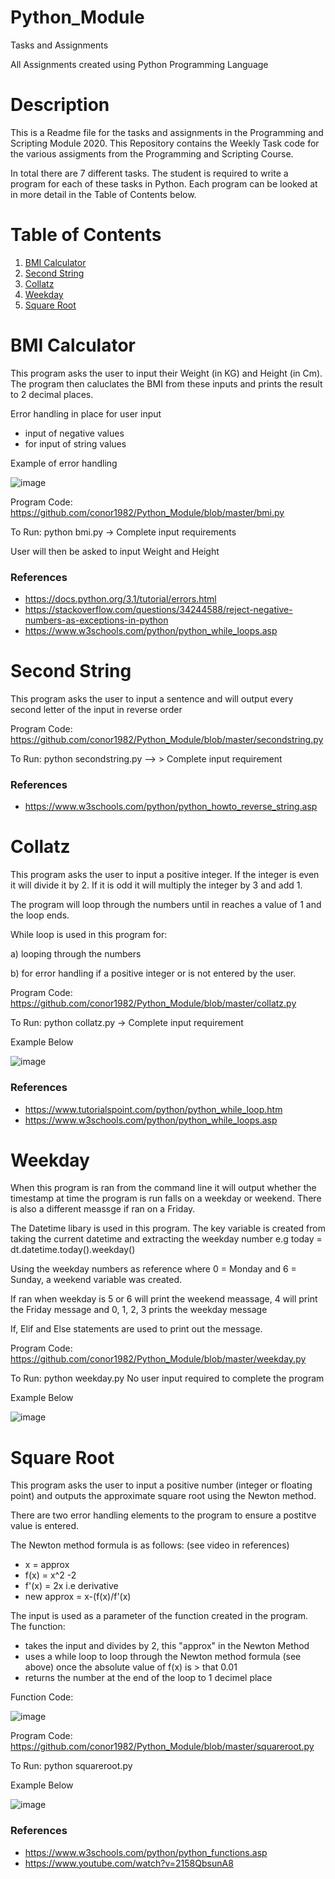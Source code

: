 # Python_Module
Tasks and Assignments

All Assignments created using Python Programming Language

# Description

This is a Readme file for the tasks and assignments in the Programming and Scripting Module 2020. This Repository contains the Weekly Task code for the various assigments from the Programming and Scripting Course. 

In total there are 7 different tasks. The student is required to write a program for each of these tasks in Python. Each program can be looked at in more detail in the Table of Contents below.

# Table of Contents

1. [BMI Calculator](#bmi-calculator)
2. [Second String](#second-string)
3. [Collatz](#collatz)
4. [Weekday](#weekday)
5. [Square Root](#square-root) 
      
# BMI Calculator
This program asks the user to input their Weight (in KG) and Height (in Cm). The program then caluclates the BMI from these inputs and prints the result to 2 decimal places.

Error handling in place for user input
* input of negative values
* for input of string values 

Example of error handling

![image](https://user-images.githubusercontent.com/60179438/77441489-6521bb00-6de1-11ea-957b-d29ea9f4ec5c.png)

Program Code: https://github.com/conor1982/Python_Module/blob/master/bmi.py

To Run: python bmi.py -> Complete input requirements

User will then be asked to input Weight and Height

### References
- https://docs.python.org/3.1/tutorial/errors.html
- https://stackoverflow.com/questions/34244588/reject-negative-numbers-as-exceptions-in-python
- https://www.w3schools.com/python/python_while_loops.asp


# Second String
This program asks the user to input a sentence and will output every second letter of the input in reverse order

Program Code: https://github.com/conor1982/Python_Module/blob/master/secondstring.py 

To Run: python secondstring.py --> > Complete input requirement

### References
- https://www.w3schools.com/python/python_howto_reverse_string.asp


# Collatz
This program asks the user to input a positive integer. If the integer is even it will divide it by 2. If it is odd it will multiply the integer by 3 and add 1.

The program will loop through the numbers until in reaches a value of 1 and the loop ends.

While loop is used in this program for:

 a) looping through the numbers

 b) for error handling if a positive integer or is not entered by the user.

Program Code: https://github.com/conor1982/Python_Module/blob/master/collatz.py

To Run: python collatz.py -> Complete input requirement

Example Below

![image](https://user-images.githubusercontent.com/60179438/77440811-a06fba00-6de0-11ea-8282-e368f522eb0b.png)

### References
- https://www.tutorialspoint.com/python/python_while_loop.htm
- https://www.w3schools.com/python/python_while_loops.asp

# Weekday
When this program is ran from the command line it will output whether the timestamp at time the program is run falls on a weekday or weekend.
There is also a different meassge if ran on a Friday.

The Datetime libary is used in this program. The key variable is created from taking the current datetime and extracting the weekday number e.g  today = dt.datetime.today().weekday()

Using the weekday numbers as reference where 0 = Monday and 6 = Sunday, a weekend variable was created.

If ran when weekday is 5 or 6 will print the weekend meassage, 4 will print the Friday message and 0, 1, 2, 3 prints the weekday message 

If, Elif and Else statements are used to print out the message.

Program Code: https://github.com/conor1982/Python_Module/blob/master/weekday.py

To Run: python weekday.py No user input required to complete the program

Example Below

![image](https://user-images.githubusercontent.com/60179438/77449534-f137e080-6de9-11ea-9fa5-31a48ddacaad.png)

# Square Root
This program asks the user to input a positive number (integer or floating point) and outputs the approximate square root using the Newton method.

There are two error handling elements to the program to ensure a postitve value is entered.


The Newton method formula is as follows: (see video in references)
* x = approx
* f(x) = x^2 -2
* f'(x) = 2x i.e derivative
* new approx = x-(f(x)/f'(x)

The input is used as a parameter of the function created in the program.
The function:
* takes the input and divides by 2, this  "approx" in the Newton Method
* uses a while loop to loop through the Newton method formula (see above) once the absolute value of f(x) is > that 0.01 
* returns the number at the end of the loop to 1 decimel place

Function Code:

![image](https://user-images.githubusercontent.com/60179438/77664150-d4301880-6f75-11ea-9b1f-ab4cb4a743ca.png)


Program Code: https://github.com/conor1982/Python_Module/blob/master/squareroot.py

To Run: python squareroot.py

Example Below

![image](https://user-images.githubusercontent.com/60179438/77663868-726fae80-6f75-11ea-9081-64b20da37ea6.png)

### References
- https://www.w3schools.com/python/python_functions.asp
- https://www.youtube.com/watch?v=2158QbsunA8


